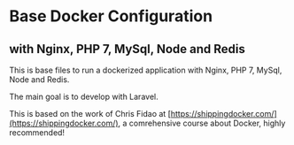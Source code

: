 # Base Docker Configuration
## with Nginx, PHP 7, MySql, Node and Redis

This is base files to run a dockerized application with Nginx, PHP 7, MySql, Node and Redis.

The main goal is to develop with Laravel.

This is based on the work of Chris Fidao at [https://shippingdocker.com/](https://shippingdocker.com/), a comrehensive course about Docker, highly recommended!